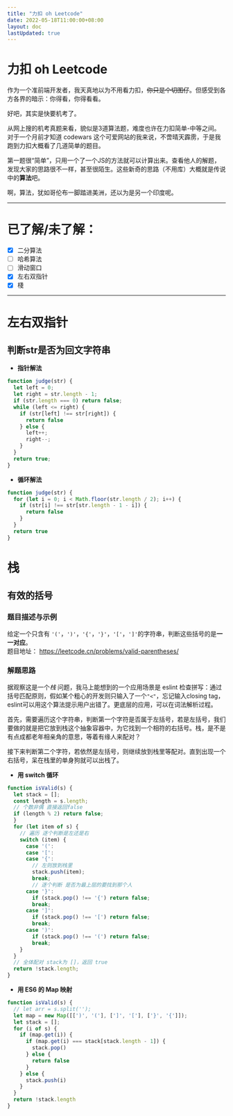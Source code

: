 ```yaml
---
title: "力扣 oh Leetcode"
date: 2022-05-18T11:00:00+08:00
layout: doc
lastUpdated: true
---
```

# 力扣 oh Leetcode
作为一个准前端开发者，我天真地以为不用看力扣，~~你只是个切图仔~~。但感受到各方各界的暗示：你得看，你得看看。  

好吧，其实是快要机考了。  

从网上搜的机考真题来看，貌似是3道算法题，难度也许在力扣简单-中等之间。对于一个月前才知道 codewars 这个可爱网站的我来说，不啻晴天霹雳，于是我跑到力扣大概看了几道简单的题目。  

第一题很“简单”，只用一个了一个JS的方法就可以计算出来。查看他人的解题，发现大家的思路很不一样，甚至很陌生。这些新奇的思路（不用库）大概就是传说中的**算法**吧。

啊，算法，犹如哥伦布一脚踏进美洲，还以为是另一个印度呢。  

---

# 已了解/未了解：

- [X] 二分算法
- [ ] 哈希算法
- [ ] 滑动窗口
- [X] 左右双指针
- [X] 棧

---
# 左右双指针
## 判断str是否为回文字符串
- **指针解法**
```js
function judge(str) {
  let left = 0;
  let right = str.length - 1;
  if (str.length === 0) return false;
  while (left <= right) {
    if (str[left] !== str[right]) {
      return false
    } else {
      left++;
      right--;
    }
  }
  return true;
}
```

- **循环解法**
```js
function judge(str) {
  for (let i = 0; i < Math.floor(str.length / 2); i++) {
    if (str[i] !== str[str.length - 1 - i]) {
      return false
    }
  }
  return true
}
```



# 栈
## 有效的括号
### 题目描述与示例
给定一个只含有 `'('`，`')'`，`'{'`，`'}'`，`'['`，`']'`的字符串，判断这些括号的是**一一对应**。  
题目地址： https://leetcode.cn/problems/valid-parentheses/

### 解题思路
据观察这是一个*栈* 问题，我马上能想到的一个应用场景是 eslint 检查拼写：通过括号匹配原则，假如某个粗心的开发则只输入了一个`"<"`，忘记输入closing tag，eslint可以用这个算法提示用户出错了。更底层的应用，可以在词法解析过程。    

首先，需要遍历这个字符串，判断第一个字符是否属于左括号，若是左括号，我们要做的就是把它放到栈这个抽象容器中，为它找到一个相符的右括号。栈，是不是有点成都老年相亲角的意思，等着有缘人来配对？   

接下来判断第二个字符，若依然是左括号，则继续放到栈里等配对。直到出现一个右括号，呆在栈里的单身狗就可以出栈了。

- **用 switch 循环**
```js
function isValid(s) {
  let stack = [];
  const length = s.length;
  // 个数非偶 直接返回false
  if (length % 2) return false;
  }
  for (let item of s) {
    // 遍历 逐个判断是左还是右
    switch (item) {
      case '(':
      case '[':
      case '{':
        // 左则放到栈里
        stack.push(item);
        break;
        // 逐个判断 是否为最上层的要找到那个人
      case '}':
        if (stack.pop() !== '{') return false;
        break;
      case ']':
        if (stack.pop() !== '[') return false;
        break;
      case ')':
        if (stack.pop() !== '(') return false;
        break;
    }
  }
  // 全体配对 stack为 []，返回 true
  return !stack.length;
}
```

- **用 ES6 的 Map 映射**
```js
function isValid(s) {
  // let arr = s.split('');
  let map = new Map([[')', '('], [']', '['], ['}', '{']]);
  let stack = [];
  for (i of s) {
    if (map.get(i)) {
      if (map.get(i) === stack[stack.length - 1]) {
        stack.pop()
      } else {
        return false
      }
    } else {
      stack.push(i)
    }
  }
  return !stack.length
}
```